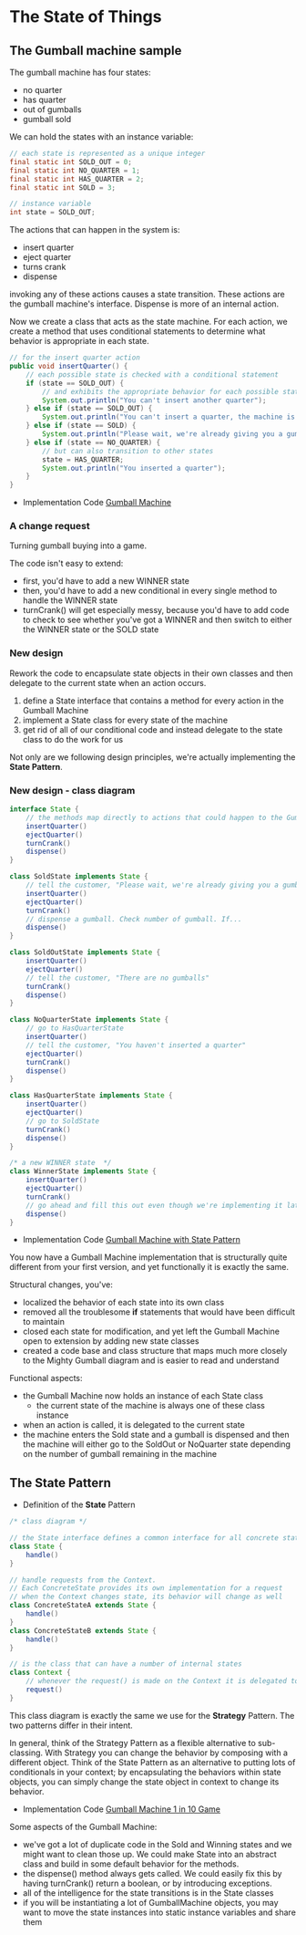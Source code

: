 # The State of Things

## The Gumball machine sample

The gumball machine has four states:

- no quarter
- has quarter
- out of gumballs
- gumball sold

We can hold the states with an instance variable:

```java
// each state is represented as a unique integer
final static int SOLD_OUT = 0;
final static int NO_QUARTER = 1;
final static int HAS_QUARTER = 2;
final static int SOLD = 3;

// instance variable
int state = SOLD_OUT;
```

The actions that can happen in the system is:

- insert quarter
- eject quarter
- turns crank
- dispense

invoking any of these actions causes a state transition.
These actions are the gumball machine's interface. Dispense is more of an internal action.

Now  we create a class that acts as the state machine. For each action, we create a method that uses conditional statements to determine what behavior is appropriate in each state.

```java
// for the insert quarter action
public void insertQuarter() {
    // each possible state is checked with a conditional statement
    if (state == SOLD_OUT) {
        // and exhibits the appropriate behavior for each possible state
        System.out.println("You can't insert another quarter");
    } else if (state == SOLD_OUT) {
        System.out.println("You can't insert a quarter, the machine is sold out");
    } else if (state == SOLD) {
        System.out.println("Please wait, we're already giving you a gumball");
    } else if (state == NO_QUARTER) {
        // but can also transition to other states
        state = HAS_QUARTER;
        System.out.println("You inserted a quarter");
    }
}
```

- Implementation Code [Gumball Machine](12_gumball_machine)

### A change request

Turning gumball buying into a game.

The code isn't easy to extend:

- first, you'd have to add a new WINNER state
- then, you'd have to add a new conditional in every single method to handle the WINNER state
- turnCrank() will get especially messy, because you'd have to add code to check to see whether you've got a WINNER and then switch to either the WINNER state or the SOLD state

### New design

Rework the code to encapsulate state objects in their own classes and then delegate to the current state when an action occurs.

1. define a State interface that contains a method for every action in the Gumball Machine
2. implement a State class for every state of the machine
3. get rid of all of our conditional code and instead delegate to the state class to do the work for us

Not only are we following design principles, we're actually implementing the **State Pattern**.

### New design - class diagram

```java
interface State {
    // the methods map directly to actions that could happen to the Gumball Machine
    insertQuarter()
    ejectQuarter()
    turnCrank()
    dispense()
}

class SoldState implements State {
    // tell the customer, "Please wait, we're already giving you a gumball"
    insertQuarter()
    ejectQuarter()
    turnCrank()
    // dispense a gumball. Check number of gumball. If...
    dispense()
}

class SoldOutState implements State {
    insertQuarter()
    ejectQuarter()
    // tell the customer, "There are no gumballs"
    turnCrank()
    dispense()
}

class NoQuarterState implements State {
    // go to HasQuarterState
    insertQuarter()
    // tell the customer, "You haven't inserted a quarter"
    ejectQuarter()
    turnCrank()
    dispense()
}

class HasQuarterState implements State {
    insertQuarter()
    ejectQuarter()
    // go to SoldState
    turnCrank()
    dispense()
}

/* a new WINNER state  */
class WinnerState implements State {
    insertQuarter()
    ejectQuarter()
    turnCrank()
    // go ahead and fill this out even though we're implementing it later
    dispense()
}
```

- Implementation Code [Gumball Machine with State Pattern](12_gumball_machine)

You now have a Gumball Machine implementation that is structurally quite different from your first version, and yet functionally it is exactly the same.

Structural changes, you've:

- localized the behavior of each state into its own class
- removed all the troublesome **if** statements that would have been difficult to maintain
- closed each state for modification, and yet left the Gumball Machine open to extension by adding new state classes
- created a code base and class structure that maps much more closely to the Mighty Gumball diagram and is easier to read and understand

Functional aspects:

- the Gumball Machine now holds an instance of each State class
  - the current state of the machine is always one of these class instance
- when an action is called, it is delegated to the current state
- the machine enters the Sold state and a gumball is dispensed and then the machine will either go to the SoldOut or NoQuarter state depending on the number of gumball remaining in the machine

## The State Pattern

- Definition of the **State** Pattern

```java
/* class diagram */

// the State interface defines a common interface for all concrete states (the states are interchangeable)
class State {
    handle()
}

// handle requests from the Context.
// Each ConcreteState provides its own implementation for a request
// when the Context changes state, its behavior will change as well
class ConcreteStateA extends State {
    handle()
}
class ConcreteStateB extends State {
    handle()
}

// is the class that can have a number of internal states
class Context {
    // whenever the request() is made on the Context it is delegated to the state to handle -> state.handle()
    request()
}
```

This class diagram is exactly the same we use for the **Strategy** Pattern.
The two patterns differ in their intent.

In general, think of the Strategy Pattern as a flexible alternative to sub-classing. With Strategy you can change the behavior by composing with a different object.
Think of the State Pattern as an alternative to putting lots of conditionals in your context; by encapsulating the behaviors within state objects, you can simply change the state object in context to change its behavior.

- Implementation Code [Gumball Machine 1 in 10 Game](12_gumball_machine)

Some aspects of the Gumball Machine:

- we've got a lot of duplicate code in the Sold and Winning states and we might want to clean those up.
We could make State into an abstract class and build in some default behavior for the methods.
- the dispense() method always gets called. We could easily fix this by having turnCrank() return a boolean, or by introducing exceptions.
- all of the intelligence for the state transitions is in the State classes
- if you will be instantiating a lot of GumballMachine objects, you may want to move the state instances into static instance variables and share them
